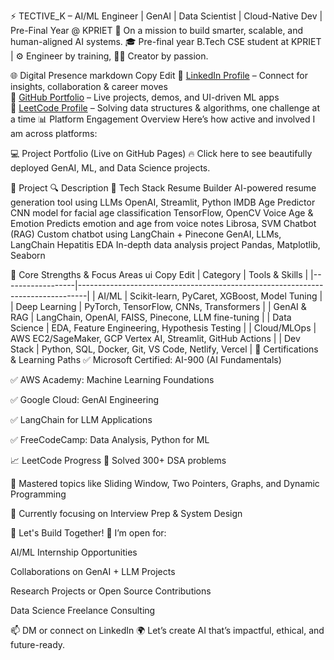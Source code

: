 ⚡ TECTIVE_K – AI/ML Engineer | GenAI | Data Scientist | Cloud-Native Dev | Pre-Final Year @ KPRIET
🚀 On a mission to build smarter, scalable, and human-aligned AI systems.
🎓 Pre-final year B.Tech CSE student at KPRIET | ⚙️ Engineer by training, 👨‍💻 Creator by passion.

🌐 Digital Presence
markdown
Copy
Edit
🔗 [LinkedIn Profile](https://www.linkedin.com/in/karthikeyan-v-0714672b5/) – Connect for insights, collaboration & career moves  
🧠 [GitHub Portfolio](https://karthikeyen007.github.io/PORTFOLIO_KARTHIK/) – Live projects, demos, and UI-driven ML apps  
🧩 [LeetCode Profile](https://leetcode.com/u/karthi_t/) – Solving data structures & algorithms, one challenge at a time
📊 Platform Engagement Overview
Here’s how active and involved I am across platforms:

💻 Project Portfolio (Live on GitHub Pages)
🔥 Click here to see beautifully deployed GenAI, ML, and Data Science projects.

🔹 Project	🔍 Description	🚀 Tech Stack
Resume Builder	AI-powered resume generation tool using LLMs	OpenAI, Streamlit, Python
IMDB Age Predictor	CNN model for facial age classification	TensorFlow, OpenCV
Voice Age & Emotion	Predicts emotion and age from voice notes	Librosa, SVM
Chatbot (RAG)	Custom chatbot using LangChain + Pinecone	GenAI, LLMs, LangChain
Hepatitis EDA	In-depth data analysis project	Pandas, Matplotlib, Seaborn

🎯 Core Strengths & Focus Areas
ui
Copy
Edit
| Category        | Tools & Skills                                                                 |
|------------------|--------------------------------------------------------------------------------|
| AI/ML            | Scikit-learn, PyCaret, XGBoost, Model Tuning                                   |
| Deep Learning    | PyTorch, TensorFlow, CNNs, Transformers                                        |
| GenAI & RAG      | LangChain, OpenAI, FAISS, Pinecone, LLM fine-tuning                            |
| Data Science     | EDA, Feature Engineering, Hypothesis Testing                                   |
| Cloud/MLOps      | AWS EC2/SageMaker, GCP Vertex AI, Streamlit, GitHub Actions                    |
| Dev Stack        | Python, SQL, Docker, Git, VS Code, Netlify, Vercel                            |
🏅 Certifications & Learning Paths
✅ Microsoft Certified: AI-900 (AI Fundamentals)

✅ AWS Academy: Machine Learning Foundations

✅ Google Cloud: GenAI Engineering

✅ LangChain for LLM Applications

✅ FreeCodeCamp: Data Analysis, Python for ML

📈 LeetCode Progress
🔸 Solved 300+ DSA problems

🔸 Mastered topics like Sliding Window, Two Pointers, Graphs, and Dynamic Programming

🔸 Currently focusing on Interview Prep & System Design

💬 Let's Build Together!
🚀 I’m open for:

AI/ML Internship Opportunities

Collaborations on GenAI + LLM Projects

Research Projects or Open Source Contributions

Data Science Freelance Consulting

📫 DM or connect on LinkedIn
🌍 Let’s create AI that’s impactful, ethical, and future-ready.
